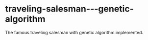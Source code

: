 # traveling-salesman---genetic-algorithm
The famous traveling salesman with genetic algorithm implemented.
